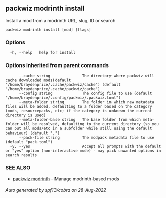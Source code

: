 ## packwiz modrinth install

Install a mod from a modrinth URL, slug, ID or search

```
packwiz modrinth install [mod] [flags]
```

### Options

```
  -h, --help   help for install
```

### Options inherited from parent commands

```
      --cache string              The directory where packwiz will cache downloaded mods(default "/home/braydenprice/.cache/packwiz/cache") (default "/home/braydenprice/.cache/packwiz/cache")
      --config string             The config file to use (default "/home/braydenprice/.config/packwiz/.packwiz.toml")
      --meta-folder string        The folder in which new metadata files will be added, defaulting to a folder based on the category (mods, resourcepacks, etc; if the category is unknown the current directory is used)
      --meta-folder-base string   The base folder from which meta-folder will be resolved, defaulting to the current directory (so you can put all mods/etc in a subfolder while still using the default behaviour) (default ".")
      --pack-file string          The modpack metadata file to use (default "pack.toml")
  -y, --yes                       Accept all prompts with the default or "yes" option (non-interactive mode) - may pick unwanted options in search results
```

### SEE ALSO

* [packwiz modrinth](packwiz_modrinth.md)	 - Manage modrinth-based mods

###### Auto generated by spf13/cobra on 28-Aug-2022
